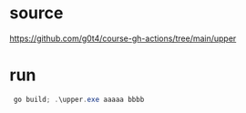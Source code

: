 # source

https://github.com/g0t4/course-gh-actions/tree/main/upper

# run

```powershell
 go build; .\upper.exe aaaaa bbbb
```
